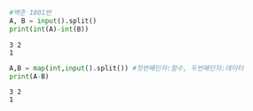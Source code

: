 ```python
#백준 1001번
A, B = input().split()
print(int(A)-int(B))

```

    3 2
    1
    


```python
A,B = map(int,input().split()) #첫번째인자:함수, 두번째인자:데이터
print(A-B)
```

    3 2
    1
    


```python

```
